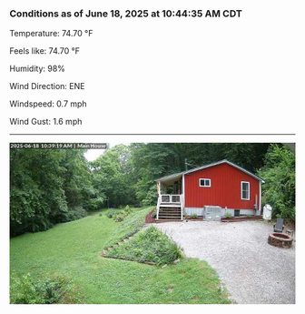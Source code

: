 ### Conditions as of June 18, 2025 at 10:44:35 AM CDT 

Temperature: 74.70 &deg;F

Feels like: 74.70 &deg;F

Humidity: 98%

Wind Direction: ENE

Windspeed: 0.7 mph

Wind Gust: 1.6 mph

---

<img src="./images/latest.jpeg"/>

